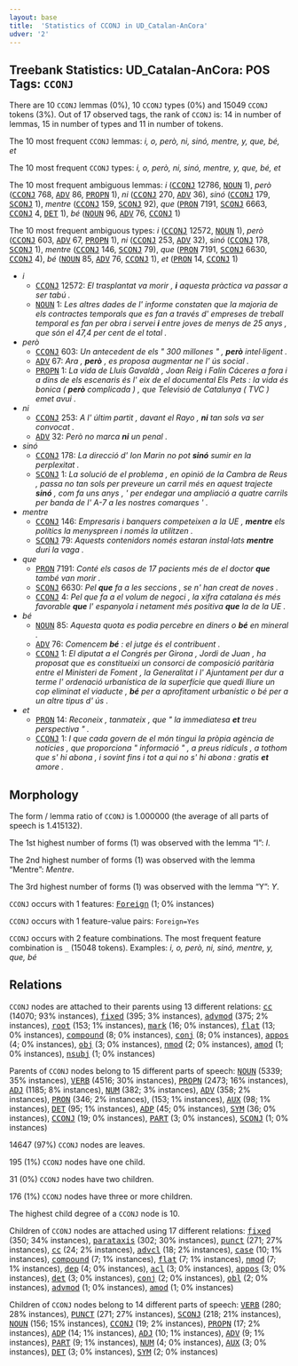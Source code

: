 ```yaml
---
layout: base
title:  'Statistics of CCONJ in UD_Catalan-AnCora'
udver: '2'
---
```


## Treebank Statistics: UD_Catalan-AnCora: POS Tags: `CCONJ`

There are 10 `CCONJ` lemmas (0%), 10 `CCONJ` types (0%) and 15049 `CCONJ` tokens (3%).
Out of 17 observed tags, the rank of `CCONJ` is: 14 in number of lemmas, 15 in number of types and 11 in number of tokens.

The 10 most frequent `CCONJ` lemmas: <em>i, o, però, ni, sinó, mentre, y, que, bé, et</em>

The 10 most frequent `CCONJ` types:  <em>i, o, però, ni, sinó, mentre, y, que, bé, et</em>

The 10 most frequent ambiguous lemmas: <em>i</em> (<tt><a href="ca_ancora-pos-CCONJ.html">CCONJ</a></tt> 12786, <tt><a href="ca_ancora-pos-NOUN.html">NOUN</a></tt> 1), <em>però</em> (<tt><a href="ca_ancora-pos-CCONJ.html">CCONJ</a></tt> 768, <tt><a href="ca_ancora-pos-ADV.html">ADV</a></tt> 86, <tt><a href="ca_ancora-pos-PROPN.html">PROPN</a></tt> 1), <em>ni</em> (<tt><a href="ca_ancora-pos-CCONJ.html">CCONJ</a></tt> 270, <tt><a href="ca_ancora-pos-ADV.html">ADV</a></tt> 36), <em>sinó</em> (<tt><a href="ca_ancora-pos-CCONJ.html">CCONJ</a></tt> 179, <tt><a href="ca_ancora-pos-SCONJ.html">SCONJ</a></tt> 1), <em>mentre</em> (<tt><a href="ca_ancora-pos-CCONJ.html">CCONJ</a></tt> 159, <tt><a href="ca_ancora-pos-SCONJ.html">SCONJ</a></tt> 92), <em>que</em> (<tt><a href="ca_ancora-pos-PRON.html">PRON</a></tt> 7191, <tt><a href="ca_ancora-pos-SCONJ.html">SCONJ</a></tt> 6663, <tt><a href="ca_ancora-pos-CCONJ.html">CCONJ</a></tt> 4, <tt><a href="ca_ancora-pos-DET.html">DET</a></tt> 1), <em>bé</em> (<tt><a href="ca_ancora-pos-NOUN.html">NOUN</a></tt> 96, <tt><a href="ca_ancora-pos-ADV.html">ADV</a></tt> 76, <tt><a href="ca_ancora-pos-CCONJ.html">CCONJ</a></tt> 1)

The 10 most frequent ambiguous types:  <em>i</em> (<tt><a href="ca_ancora-pos-CCONJ.html">CCONJ</a></tt> 12572, <tt><a href="ca_ancora-pos-NOUN.html">NOUN</a></tt> 1), <em>però</em> (<tt><a href="ca_ancora-pos-CCONJ.html">CCONJ</a></tt> 603, <tt><a href="ca_ancora-pos-ADV.html">ADV</a></tt> 67, <tt><a href="ca_ancora-pos-PROPN.html">PROPN</a></tt> 1), <em>ni</em> (<tt><a href="ca_ancora-pos-CCONJ.html">CCONJ</a></tt> 253, <tt><a href="ca_ancora-pos-ADV.html">ADV</a></tt> 32), <em>sinó</em> (<tt><a href="ca_ancora-pos-CCONJ.html">CCONJ</a></tt> 178, <tt><a href="ca_ancora-pos-SCONJ.html">SCONJ</a></tt> 1), <em>mentre</em> (<tt><a href="ca_ancora-pos-CCONJ.html">CCONJ</a></tt> 146, <tt><a href="ca_ancora-pos-SCONJ.html">SCONJ</a></tt> 79), <em>que</em> (<tt><a href="ca_ancora-pos-PRON.html">PRON</a></tt> 7191, <tt><a href="ca_ancora-pos-SCONJ.html">SCONJ</a></tt> 6630, <tt><a href="ca_ancora-pos-CCONJ.html">CCONJ</a></tt> 4), <em>bé</em> (<tt><a href="ca_ancora-pos-NOUN.html">NOUN</a></tt> 85, <tt><a href="ca_ancora-pos-ADV.html">ADV</a></tt> 76, <tt><a href="ca_ancora-pos-CCONJ.html">CCONJ</a></tt> 1), <em>et</em> (<tt><a href="ca_ancora-pos-PRON.html">PRON</a></tt> 14, <tt><a href="ca_ancora-pos-CCONJ.html">CCONJ</a></tt> 1)


* <em>i</em>
  * <tt><a href="ca_ancora-pos-CCONJ.html">CCONJ</a></tt> 12572: <em>El trasplantat va morir , <b>i</b> aquesta pràctica va passar a ser tabú .</em>
  * <tt><a href="ca_ancora-pos-NOUN.html">NOUN</a></tt> 1: <em>Les altres dades de l' informe constaten que la majoria de els contractes temporals que es fan a través d' empreses de treball temporal es fan per obra i servei <b>i</b> entre joves de menys de 25 anys , que són el 47,4 per cent de el total .</em>
* <em>però</em>
  * <tt><a href="ca_ancora-pos-CCONJ.html">CCONJ</a></tt> 603: <em>Un antecedent de els " 300 millones " , <b>però</b> intel·ligent .</em>
  * <tt><a href="ca_ancora-pos-ADV.html">ADV</a></tt> 67: <em>Ara , <b>però</b> , es proposa augmentar ne l' ús social .</em>
  * <tt><a href="ca_ancora-pos-PROPN.html">PROPN</a></tt> 1: <em>La vida de Lluís Gavaldà , Joan Reig i Falín Cáceres a fora i a dins de els escenaris és l' eix de el documental Els Pets : la vida és bonica ( <b>però</b> complicada ) , que Televisió de Catalunya ( TVC ) emet avui .</em>
* <em>ni</em>
  * <tt><a href="ca_ancora-pos-CCONJ.html">CCONJ</a></tt> 253: <em>A l' últim partit , davant el Rayo , <b>ni</b> tan sols va ser convocat .</em>
  * <tt><a href="ca_ancora-pos-ADV.html">ADV</a></tt> 32: <em>Però no marca <b>ni</b> un penal .</em>
* <em>sinó</em>
  * <tt><a href="ca_ancora-pos-CCONJ.html">CCONJ</a></tt> 178: <em>La direcció d' Ion Marin no pot <b>sinó</b> sumir en la perplexitat .</em>
  * <tt><a href="ca_ancora-pos-SCONJ.html">SCONJ</a></tt> 1: <em>La solució de el problema , en opinió de la Cambra de Reus , passa no tan sols per preveure un carril més en aquest trajecte <b>sinó</b> , com fa uns anys , ' per endegar una ampliació a quatre carrils per banda de l' A-7 a les nostres comarques ' .</em>
* <em>mentre</em>
  * <tt><a href="ca_ancora-pos-CCONJ.html">CCONJ</a></tt> 146: <em>Empresaris i banquers competeixen a la UE , <b>mentre</b> els polítics la menyspreen i només la utilitzen .</em>
  * <tt><a href="ca_ancora-pos-SCONJ.html">SCONJ</a></tt> 79: <em>Aquests contenidors només estaran instal·lats <b>mentre</b> duri la vaga .</em>
* <em>que</em>
  * <tt><a href="ca_ancora-pos-PRON.html">PRON</a></tt> 7191: <em>Conté els casos de 17 pacients més de el doctor <b>que</b> també van morir .</em>
  * <tt><a href="ca_ancora-pos-SCONJ.html">SCONJ</a></tt> 6630: <em>Pel <b>que</b> fa a les seccions , se n' han creat de noves .</em>
  * <tt><a href="ca_ancora-pos-CCONJ.html">CCONJ</a></tt> 4: <em>Pel que fa a el volum de negoci , la xifra catalana és més favorable <b>que</b> l' espanyola i netament més positiva <b>que</b> la de la UE .</em>
* <em>bé</em>
  * <tt><a href="ca_ancora-pos-NOUN.html">NOUN</a></tt> 85: <em>Aquesta quota es podia percebre en diners o <b>bé</b> en mineral .</em>
  * <tt><a href="ca_ancora-pos-ADV.html">ADV</a></tt> 76: <em>Comencem <b>bé</b> : el jutge és el contribuent .</em>
  * <tt><a href="ca_ancora-pos-CCONJ.html">CCONJ</a></tt> 1: <em>El diputat a el Congrés per Girona , Jordi de Juan , ha proposat que es constitueixi un consorci de composició paritària entre el Ministeri de Foment , la Generalitat i l' Ajuntament per dur a terme l' ordenació urbanística de la superfície que quedi lliure un cop eliminat el viaducte , <b>bé</b> per a aprofitament urbanístic o bé per a un altre tipus d' ús .</em>
* <em>et</em>
  * <tt><a href="ca_ancora-pos-PRON.html">PRON</a></tt> 14: <em>Reconeix , tanmateix , que " la immediatesa <b>et</b> treu perspectiva " .</em>
  * <tt><a href="ca_ancora-pos-CCONJ.html">CCONJ</a></tt> 1: <em>I que cada govern de el món tingui la pròpia agència de notícies , que proporciona " informació " , a preus ridículs , a tothom que s' hi abona , i sovint fins i tot a qui no s' hi abona : gratis <b>et</b> amore .</em>

## Morphology

The form / lemma ratio of `CCONJ` is 1.000000 (the average of all parts of speech is 1.415132).

The 1st highest number of forms (1) was observed with the lemma “I”: <em>I</em>.

The 2nd highest number of forms (1) was observed with the lemma “Mentre”: <em>Mentre</em>.

The 3rd highest number of forms (1) was observed with the lemma “Y”: <em>Y</em>.

`CCONJ` occurs with 1 features: <tt><a href="ca_ancora-feat-Foreign.html">Foreign</a></tt> (1; 0% instances)

`CCONJ` occurs with 1 feature-value pairs: `Foreign=Yes`

`CCONJ` occurs with 2 feature combinations.
The most frequent feature combination is `_` (15048 tokens).
Examples: <em>i, o, però, ni, sinó, mentre, y, que, bé</em>


## Relations

`CCONJ` nodes are attached to their parents using 13 different relations: <tt><a href="ca_ancora-dep-cc.html">cc</a></tt> (14070; 93% instances), <tt><a href="ca_ancora-dep-fixed.html">fixed</a></tt> (395; 3% instances), <tt><a href="ca_ancora-dep-advmod.html">advmod</a></tt> (375; 2% instances), <tt><a href="ca_ancora-dep-root.html">root</a></tt> (153; 1% instances), <tt><a href="ca_ancora-dep-mark.html">mark</a></tt> (16; 0% instances), <tt><a href="ca_ancora-dep-flat.html">flat</a></tt> (13; 0% instances), <tt><a href="ca_ancora-dep-compound.html">compound</a></tt> (8; 0% instances), <tt><a href="ca_ancora-dep-conj.html">conj</a></tt> (8; 0% instances), <tt><a href="ca_ancora-dep-appos.html">appos</a></tt> (4; 0% instances), <tt><a href="ca_ancora-dep-obj.html">obj</a></tt> (3; 0% instances), <tt><a href="ca_ancora-dep-nmod.html">nmod</a></tt> (2; 0% instances), <tt><a href="ca_ancora-dep-amod.html">amod</a></tt> (1; 0% instances), <tt><a href="ca_ancora-dep-nsubj.html">nsubj</a></tt> (1; 0% instances)

Parents of `CCONJ` nodes belong to 15 different parts of speech: <tt><a href="ca_ancora-pos-NOUN.html">NOUN</a></tt> (5339; 35% instances), <tt><a href="ca_ancora-pos-VERB.html">VERB</a></tt> (4516; 30% instances), <tt><a href="ca_ancora-pos-PROPN.html">PROPN</a></tt> (2473; 16% instances), <tt><a href="ca_ancora-pos-ADJ.html">ADJ</a></tt> (1185; 8% instances), <tt><a href="ca_ancora-pos-NUM.html">NUM</a></tt> (382; 3% instances), <tt><a href="ca_ancora-pos-ADV.html">ADV</a></tt> (358; 2% instances), <tt><a href="ca_ancora-pos-PRON.html">PRON</a></tt> (346; 2% instances),  (153; 1% instances), <tt><a href="ca_ancora-pos-AUX.html">AUX</a></tt> (98; 1% instances), <tt><a href="ca_ancora-pos-DET.html">DET</a></tt> (95; 1% instances), <tt><a href="ca_ancora-pos-ADP.html">ADP</a></tt> (45; 0% instances), <tt><a href="ca_ancora-pos-SYM.html">SYM</a></tt> (36; 0% instances), <tt><a href="ca_ancora-pos-CCONJ.html">CCONJ</a></tt> (19; 0% instances), <tt><a href="ca_ancora-pos-PART.html">PART</a></tt> (3; 0% instances), <tt><a href="ca_ancora-pos-SCONJ.html">SCONJ</a></tt> (1; 0% instances)

14647 (97%) `CCONJ` nodes are leaves.

195 (1%) `CCONJ` nodes have one child.

31 (0%) `CCONJ` nodes have two children.

176 (1%) `CCONJ` nodes have three or more children.

The highest child degree of a `CCONJ` node is 10.

Children of `CCONJ` nodes are attached using 17 different relations: <tt><a href="ca_ancora-dep-fixed.html">fixed</a></tt> (350; 34% instances), <tt><a href="ca_ancora-dep-parataxis.html">parataxis</a></tt> (302; 30% instances), <tt><a href="ca_ancora-dep-punct.html">punct</a></tt> (271; 27% instances), <tt><a href="ca_ancora-dep-cc.html">cc</a></tt> (24; 2% instances), <tt><a href="ca_ancora-dep-advcl.html">advcl</a></tt> (18; 2% instances), <tt><a href="ca_ancora-dep-case.html">case</a></tt> (10; 1% instances), <tt><a href="ca_ancora-dep-compound.html">compound</a></tt> (7; 1% instances), <tt><a href="ca_ancora-dep-flat.html">flat</a></tt> (7; 1% instances), <tt><a href="ca_ancora-dep-nmod.html">nmod</a></tt> (7; 1% instances), <tt><a href="ca_ancora-dep-dep.html">dep</a></tt> (4; 0% instances), <tt><a href="ca_ancora-dep-acl.html">acl</a></tt> (3; 0% instances), <tt><a href="ca_ancora-dep-appos.html">appos</a></tt> (3; 0% instances), <tt><a href="ca_ancora-dep-det.html">det</a></tt> (3; 0% instances), <tt><a href="ca_ancora-dep-conj.html">conj</a></tt> (2; 0% instances), <tt><a href="ca_ancora-dep-obl.html">obl</a></tt> (2; 0% instances), <tt><a href="ca_ancora-dep-advmod.html">advmod</a></tt> (1; 0% instances), <tt><a href="ca_ancora-dep-amod.html">amod</a></tt> (1; 0% instances)

Children of `CCONJ` nodes belong to 14 different parts of speech: <tt><a href="ca_ancora-pos-VERB.html">VERB</a></tt> (280; 28% instances), <tt><a href="ca_ancora-pos-PUNCT.html">PUNCT</a></tt> (271; 27% instances), <tt><a href="ca_ancora-pos-SCONJ.html">SCONJ</a></tt> (218; 21% instances), <tt><a href="ca_ancora-pos-NOUN.html">NOUN</a></tt> (156; 15% instances), <tt><a href="ca_ancora-pos-CCONJ.html">CCONJ</a></tt> (19; 2% instances), <tt><a href="ca_ancora-pos-PROPN.html">PROPN</a></tt> (17; 2% instances), <tt><a href="ca_ancora-pos-ADP.html">ADP</a></tt> (14; 1% instances), <tt><a href="ca_ancora-pos-ADJ.html">ADJ</a></tt> (10; 1% instances), <tt><a href="ca_ancora-pos-ADV.html">ADV</a></tt> (9; 1% instances), <tt><a href="ca_ancora-pos-PART.html">PART</a></tt> (9; 1% instances), <tt><a href="ca_ancora-pos-NUM.html">NUM</a></tt> (4; 0% instances), <tt><a href="ca_ancora-pos-AUX.html">AUX</a></tt> (3; 0% instances), <tt><a href="ca_ancora-pos-DET.html">DET</a></tt> (3; 0% instances), <tt><a href="ca_ancora-pos-SYM.html">SYM</a></tt> (2; 0% instances)

